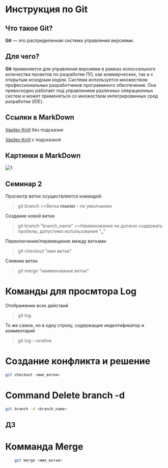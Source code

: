 # Инструкция по Git

## Что такое Git?
**Git** — это распределенная система управления версиями.

## Для чего?
**Git** применяется для управления версиями в рамках колоссального количества проектов по разработке ПО, как коммерческих, так и с открытым исходным кодом. Система используется множеством профессиональных разработчиков программного обеспечения. Она превосходно работает под управлением различных операционных систем и может применяться со множеством интегрированных сред разработки (IDE).

## Ссылки в MarkDown
[Vasilev Kirill](vasilev98k@mail.ru) без подсказки

[Vasilev Kirill](vasilev98k@mail.ru "Почта") с подсказкой

## Картинки в MarkDown
![1](https://i6.imageban.ru/out/2023/03/07/59273883d47003bf67680317d03f97a3.jpg, "Добер")

## Семинар 2
Просмотр веток осуществляется командой: 
>git branch
    >>Ветка **master** - по умолчанию

Создание новой ветки
>git branch "branch_name"
    >>Наименование не должно содержать пробелы, допустимо использование "**_**"

Переключение/перемещение между ветками
>git сheckout "имя ветки"

Слияние веток
>git merge "наименование ветки"

# Команды для просмтора Log
Отображение всех действий
>git log

То же самое, но в одну строку, содержащие индентификатор и комментарий
>git log --oneline

# Создание конфликта и решение
```sh
git checkout <имя_ветки>
```

# Command Delete branch -d
```sh
git branch -d <branch_name>
```

## ДЗ
# Комманда Merge
```sh
    git merge <имя_ветки>
```